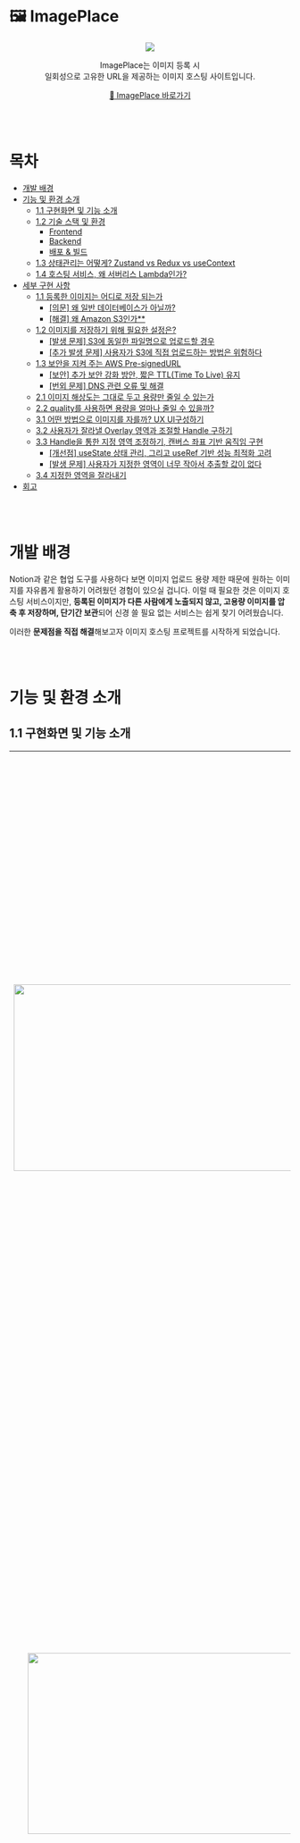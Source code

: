 # 🖼️ **ImagePlace**

<p align="center">
  <img src="https://github.com/user-attachments/assets/da757d51-cdc7-4c90-ab25-bd2a93a14f59">
</p>

<p align="center">
ImagePlace는 이미지 등록 시 <br/> 일회성으로 고유한 URL을 제공하는 이미지 호스팅 사이트입니다.
</p>

<p align="center">
  <a href="https://app.myimageplace.com" target="_blank">🔗 ImagePlace 바로가기 </a>
</p>

<br/><br/>

# 목차

- [개발 배경](#%EA%B0%9C%EB%B0%9C-%EB%B0%B0%EA%B2%BD)
- [기능 및 환경 소개](#%EA%B8%B0%EB%8A%A5-%EB%B0%8F-%ED%99%98%EA%B2%BD-%EC%86%8C%EA%B0%9C)
  - [1.1 구현화면 및 기능 소개](#11-%EA%B5%AC%ED%98%84%ED%99%94%EB%A9%B4-%EB%B0%8F-%EA%B8%B0%EB%8A%A5-%EC%86%8C%EA%B0%9C)
  - [1.2 기술 스택 및 환경](#12-%EA%B8%B0%EC%88%A0-%EC%8A%A4%ED%83%9D-%EB%B0%8F-%ED%99%98%EA%B2%BD)
    - [Frontend](#frontend)
    - [Backend](#backend)
    - [배포 & 빌드](#%EB%B0%B0%ED%8F%AC--%EB%B9%8C%EB%93%9C)
  - [1.3 상태관리는 어떻게? Zustand vs Redux vs useContext](#13-%EC%83%81%ED%83%9C%EA%B4%80%EB%A6%AC%EB%8A%94-%EC%96%B4%EB%96%BB%EA%B2%8C-zustand-vs-redux-vs-usecontext)
  - [1.4 호스팅 서비스, 왜 서버리스 Lambda인가?](#14-%ED%98%B8%EC%8A%A4%ED%8C%85-%EC%84%9C%EB%B9%84%EC%8A%A4-%EC%99%9C-%EC%84%9C%EB%B2%84%EB%A6%AC%EC%8A%A4-lambda%EC%9D%B8%EA%B0%80)
- [세부 구현 사항](#%EC%84%B8%EB%B6%80-%EA%B5%AC%ED%98%84-%EC%82%AC%ED%95%AD)
  - [1.1 등록한 이미지는 어디로 저장 되는가](#11-%EB%93%B1%EB%A1%9D%ED%95%9C-%EC%9D%B4%EB%AF%B8%EC%A7%80%EB%8A%94-%EC%96%B4%EB%94%94%EB%A1%9C-%EC%A0%80%EC%9E%A5-%EB%90%98%EB%8A%94%EA%B0%80)
    - [[의문] 왜 일반 데이터베이스가 아닐까?](#%EC%9D%98%EB%AC%B8-%EC%99%9C-%EC%9D%BC%EB%B0%98-%EB%8D%B0%EC%9D%B4%ED%84%B0%EB%B2%A0%EC%9D%B4%EC%8A%A4%EA%B0%80-%EC%95%84%EB%8B%90%EA%B9%8C)
    - [[해결] 왜 Amazon S3인가\*\*](#%ED%95%B4%EA%B2%B0-%EC%99%9C-amazon-s3%EC%9D%B8%EA%B0%80)
  - [1.2 이미지를 저장하기 위해 필요한 설정은?](#12-%EC%9D%B4%EB%AF%B8%EC%A7%80%EB%A5%BC-%EC%A0%80%EC%9E%A5%ED%95%98%EA%B8%B0-%EC%9C%84%ED%95%B4-%ED%95%84%EC%9A%94%ED%95%9C-%EC%84%A4%EC%A0%95%EC%9D%80)
    - [[발생 문제] S3에 동일한 파일명으로 업로드할 경우](#%EB%B0%9C%EC%83%9D-%EB%AC%B8%EC%A0%9C-s3%EC%97%90-%EB%8F%99%EC%9D%BC%ED%95%9C-%ED%8C%8C%EC%9D%BC%EB%AA%85%EC%9C%BC%EB%A1%9C-%EC%97%85%EB%A1%9C%EB%93%9C%ED%95%A0-%EA%B2%BD%EC%9A%B0)
    - [[추가 발생 문제] 사용자가 S3에 직접 업로드하는 방법은 위험하다](#%EC%B6%94%EA%B0%80-%EB%B0%9C%EC%83%9D-%EB%AC%B8%EC%A0%9C-%EC%82%AC%EC%9A%A9%EC%9E%90%EA%B0%80-s3%EC%97%90-%EC%A7%81%EC%A0%91-%EC%97%85%EB%A1%9C%EB%93%9C%ED%95%98%EB%8A%94-%EB%B0%A9%EB%B2%95%EC%9D%80-%EC%9C%84%ED%97%98%ED%95%98%EB%8B%A4)
  - [1.3 보안을 지켜 주는 AWS Pre-signedURL](#13-%EB%B3%B4%EC%95%88%EC%9D%84-%EC%A7%80%EC%BC%9C-%EC%A3%BC%EB%8A%94-aws-pre-signedurl)
    - [[보안] 추가 보안 강화 방안, 짧은 TTL(Time To Live) 유지](#%EB%B3%B4%EC%95%88-%EC%B6%94%EA%B0%80-%EB%B3%B4%EC%95%88-%EA%B0%95%ED%99%94-%EB%B0%A9%EC%95%88-%EC%A7%A7%EC%9D%80-ttltime-to-live-%EC%9C%A0%EC%A7%80)
    - [[번외 문제] DNS 관련 오류 및 해결](#%EB%B2%88%EC%99%B8-%EB%AC%B8%EC%A0%9C-dns-%EA%B4%80%EB%A0%A8-%EC%98%A4%EB%A5%98-%EB%B0%8F-%ED%95%B4%EA%B2%B0)
  - [2.1 이미지 해상도는 그대로 두고 용량만 줄일 수 있는가](#21-%EC%9D%B4%EB%AF%B8%EC%A7%80-%ED%95%B4%EC%83%81%EB%8F%84%EB%8A%94-%EA%B7%B8%EB%8C%80%EB%A1%9C-%EB%91%90%EA%B3%A0-%EC%9A%A9%EB%9F%89%EB%A7%8C-%EC%A4%84%EC%9D%BC-%EC%88%98-%EC%9E%88%EB%8A%94%EA%B0%80)
  - [2.2 quality를 사용하면 용량을 얼마나 줄일 수 있을까?](#22-quality%EB%A5%BC-%EC%82%AC%EC%9A%A9%ED%95%98%EB%A9%B4-%EC%9A%A9%EB%9F%89%EC%9D%84-%EC%96%BC%EB%A7%88%EB%82%98-%EC%A4%84%EC%9D%BC-%EC%88%98-%EC%9E%88%EC%9D%84%EA%B9%8C)
  - [3.1 어떤 방법으로 이미지를 자를까? UX UI구성하기](#31-%EC%96%B4%EB%96%A4-%EB%B0%A9%EB%B2%95%EC%9C%BC%EB%A1%9C-%EC%9D%B4%EB%AF%B8%EC%A7%80%EB%A5%BC-%EC%9E%90%EB%A5%BC%EA%B9%8C-ux-ui%EA%B5%AC%EC%84%B1%ED%95%98%EA%B8%B0)
  - [3.2 사용자가 잘라낼 Overlay 영역과 조절할 Handle 구하기](#32-%EC%82%AC%EC%9A%A9%EC%9E%90%EA%B0%80-%EC%9E%98%EB%9D%BC%EB%82%BC-overlay-%EC%98%81%EC%97%AD%EA%B3%BC-%EC%A1%B0%EC%A0%88%ED%95%A0-handle-%EA%B5%AC%ED%95%98%EA%B8%B0)
  - [3.3 Handle을 통한 지정 영역 조정하기, 캔버스 좌표 기반 움직임 구현](#33-handle%EC%9D%84-%ED%86%B5%ED%95%9C-%EC%A7%80%EC%A0%95-%EC%98%81%EC%97%AD-%EC%A1%B0%EC%A0%95%ED%95%98%EA%B8%B0-%EC%BA%94%EB%B2%84%EC%8A%A4-%EC%A2%8C%ED%91%9C-%EA%B8%B0%EB%B0%98-%EC%9B%80%EC%A7%81%EC%9E%84-%EA%B5%AC%ED%98%84)
    - [[개선점] useState 상태 관리, 그리고 useRef 기반 성능 최적화 고려](#%EA%B0%9C%EC%84%A0%EC%A0%90-usestate-%EC%83%81%ED%83%9C-%EA%B4%80%EB%A6%AC-%EA%B7%B8%EB%A6%AC%EA%B3%A0-useref-%EA%B8%B0%EB%B0%98-%EC%84%B1%EB%8A%A5-%EC%B5%9C%EC%A0%81%ED%99%94-%EA%B3%A0%EB%A0%A4)
    - [[발생 문제] 사용자가 지정한 영역이 너무 작아서 추출할 값이 없다](#%EB%B0%9C%EC%83%9D-%EB%AC%B8%EC%A0%9C-%EC%82%AC%EC%9A%A9%EC%9E%90%EA%B0%80-%EC%A7%80%EC%A0%95%ED%95%9C-%EC%98%81%EC%97%AD%EC%9D%B4-%EB%84%88%EB%AC%B4-%EC%9E%91%EC%95%84%EC%84%9C-%EC%B6%94%EC%B6%9C%ED%95%A0-%EA%B0%92%EC%9D%B4-%EC%97%86%EB%8B%A4)
  - [3.4 지정한 영역을 잘라내기](#34-%EC%A7%80%EC%A0%95%ED%95%9C-%EC%98%81%EC%97%AD%EC%9D%84-%EC%9E%98%EB%9D%BC%EB%82%B4%EA%B8%B0)
- [회고](#%ED%9A%8C%EA%B3%A0)

<br/><br/>

# 개발 배경

Notion과 같은 협업 도구를 사용하다 보면 이미지 업로드 용량 제한 때문에 원하는 이미지를 자유롭게 활용하기 어려웠던 경험이 있으실 겁니다. 이럴 때 필요한 것은 이미지 호스팅 서비스이지만, **등록된 이미지가 다른 사람에게 노출되지 않고, 고용량 이미지를 압축 후 저장하며, 단기간 보관**되어 신경 쓸 필요 없는 서비스는 쉽게 찾기 어려웠습니다.

이러한 **문제점을 직접 해결**해보고자 이미지 호스팅 프로젝트를 시작하게 되었습니다.

<br/><br/>

# 기능 및 환경 소개

## 1.1 구현화면 및 기능 소개

<table>
  <tr>
    <td width="60%" align="center">
      <img width="553" center height="334" style="display:inline-block;" src="https://github.com/user-attachments/assets/4dcf96fc-fc85-4991-97b3-e9c06847b10e" />
    </td>
    <td width="40%">
      * 메인 페이지<br /><br />
      좌측 박스는 드래그 드롭으로 등록이 가능하며 드래그 드롭 후 바로 이미지 호스팅이 실행됩니다. 우측 input 박스의 경우 클릭하여 이미지 등록이 가능합니다.
      고용량 이미지(2MB이상) 해상도를 유지한 채 압축을 제공합니다.
    </td>
  </tr>
  <tr>
    <td width="60%" align="center">
      <img width="503" center height="324" style="display:inline-block;" src="https://github.com/user-attachments/assets/4ccf1e92-6b3a-471c-a2dc-c3464fd506f8" />
    </td>
    <td width="40%">
      * 호스팅 페이지<br /><br />
      사용자가 등록한 이미지의 호스팅을 제공하는 페이지 입니다. 최상단은 호스팅 기간이 유효하는 동안 사용자가 접근할 수 있는 제공페이지의 URL입니다. 하단은 이미지의 호스팅 URL, 마크업 및 태그가 적용 된 URL입니다.
    </td>
  </tr> 
  <tr>
    <td width="60%" align="center">
      <img width="503" center height="324" style="display:inline-block;" src="https://github.com/user-attachments/assets/c2bf162d-703a-4bb4-a618-6f132d6642d9" />
    </td>
    <td width="40%">
      * 편집(자르기) 페이지<br /><br />
      사용자가 등록한 이미지의 호스팅을 제공하는 페이지 입니다. 최상단은 호스팅 기간이 유효하는 동안 사용자가 접근할 수 있는 제공페이지의 URL입니다. 하단은 이미지의 호스팅 URL, 마크업 및 태그가 적용 된 URL입니다.
    </td>
  </tr>  
</table>

<br/>

## 1.2 기술 스택 및 환경

### **Frontend**

| 사용 툴      | 역할           |
| ------------ | -------------- |
| React        | UI 개발        |
| Zustand      | 전역 상태 관리 |
| Tailwind CSS | 스타일링       |

### **Backend**

| 사용 툴              | 역할                                |
| -------------------- | ----------------------------------- |
| AWS Lambda           | 서버리스                            |
| API Gateway          | 라우팅                              |
| AWS S3               | 이미지 저장소 (Pre-signed URL 사용) |
| CloudFront + Route53 | CDN 및 도메인 관리                  |
| DynamoDB             | 데이터베이스                        |

### **배포 & 빌드**

| 사용 툴 | 역할        |
| ------- | ----------- |
| Netlify | 정적 호스팅 |
| Vite    | 빌드 도구   |

<br/>

## 1.3 상태관리는 어떻게? Zustand vs Redux vs useContext

Zustand를 사용하여, 프로젝트 핵심 상태인 **사용자가 등록한 이미지 파일의 정보**를 관리하고 있습니다.<br/>
| | ✅ Zustand | ❌ Redux | ❌ useContext |
| --------- | ---------------- | ------------- | ------------ |
| 장점 | 1. 가벼운 보일러플레이트로 전역 상태 관리를 빠르게 적용 가능. <br/>2. 상태 변경 시 필요한 컴포넌트만 리렌더링되도록 최적화. | 1. 대규모 애플리케이션에 적합하며, 커뮤니티가 활성화 되어있음. | 1. 별도의 라이브러리 설치가 필요없는 React 내장 기능으로, 작은 규모의 애플리케이션에 적합.<br/> 2. 러닝커브가 낮음. |
| 단점 | 비교적 새로운 라이브러리이므로, 사용 사례에 대한 자료가 적음. | 초기 설정과 코드 구조가 복잡하여 보일러플레이트가 무겁고 러닝커브가 높음. | useContext를 가지고 있지 않는 곳이라면 컴포넌트의 재활용이 어려움. |

프로젝트 구조 상 각 컴포넌트들이 형제컴포넌트로 존재하기 때문에 공유해야 할 상태(사용자가 등록한 파일의 정보, 로딩상태)를 prop으로 내려주기 어려워 전역으로 관리하게 되었고 상대적으로 러닝커브가 낮고 적은 리랜더를 발생시키는 **Zustand**를 택하게 되었습니다.<br/><br/><br/>

## 1.4 호스팅 서비스, 왜 서버리스 Lambda인가?

ImagePlace는 **AWS에서 제공하는 Lambda를 사용하여 구축**하였습니다. <br/>

**서버**는 “클라이언트(브라우저) → 이미지 업로드 **요청(request)** → 처리 결과(URL) **응답(response)** 반환” 흐름에서
**요청**을 받아 → **응답**을 반환하는 역할을 합니다. 이미지 호스팅 서비스라면 **이미지 업로드 → URL 발급** 같은 요청-응답을 처리해야 하므로 프로젝트에서 **서버의 구현은 필수적** 이었습니다.

그럼 어떻게 서버를 만들면 좋을까요? 초기에는 자체 서버 개발만이 유일한 선택지라고 생각으나 개발 환경에 대한 조사를 진행하면서 **서버리스(Serverless)** 라는 개념을 접하게 되었습니다.<br/>

**서버리스(Serverless)** 는 “개발자가 서버 컴퓨터를 직접 설치·운영하거나, 업데이트·모니터링하지 않아도, 클라우드 서비스가 대신 요청을 받아 처리해 주는 방식”을 말합니다. 서버리스를 제공하는 AWS의 경우 내부적으로 AWS Lambda, S3, API Gateway 같은 서비스가 동작하며, 사용자는 별도 서버 관리 없이 기능만 손쉽게 이용할 수 있습니다.

결정하기 앞서, 자체 서버 개발 환경의 **node.js+express** 와 **AWS Lambda** 를 비교해 보았었습니다.

|      | ✅ **AWS Lambda**                                                                                                                                                                                                                       | ❌ **node.js + express**                                                                                                                        |
| ---- | --------------------------------------------------------------------------------------------------------------------------------------------------------------------------------------------------------------------------------------- | ----------------------------------------------------------------------------------------------------------------------------------------------- |
| 장점 | 1. 서버, OS 등 기본 인프라 관리를 담당해주어, 보안 업데이트 및 운영 부담을 줄일 수 있음.                                                                                                                                                | 1. 모든 시스템 구성 요소를(운영체제, 런타임) 직접 관리할 수 있어 보안 정책과 방어 전략을 세밀하게 적용 가능.                                    |
| 단점 | 1. 여러 함수 및 AWS의 다른 서비스(API Gateway, S3 등)와 연계하여 사용하는 경우, 각각의 설정 오류나 권한 과잉 문제를 겪을 수 있음.<br/>2. AWS가 인프라의 대부분을 관리하기 때문에, 사용자가 서버 설정을 직접 수정하거나 제어하기 어려움. | 1. 잘못된 서버 설정, 부적절한 CORS 정책을 설정 할 우려. <br/> 2. 서버 OS 및 네트워크 장비 등 직접 관리하는 경우, 미흡한 보안이 발생 할 수 있음. |

Node.js 기반으로 개발하는 것도 좋은 경험이 될 것이라 생각했지만, 보안 정책을 세밀하게 제어해야 하는 부담과 러닝 커브로 인해 프로젝트 기간 내 구현에 대한 우려가 있었습니다. <br/>

반면, AWS Lambda를 사용하면 보안을 포함한 운영 부담을 줄일 수 있고, 서버에서 처리할 함수의 수가 많지 않기 때문에 설정 오류에 대한 걱정도 덜 수 있어 **최종적으로 AWS Lambda 서비스를 사용하기로 결정**했습니다.

<br/><br/>

# 세부 구현 사항

## 1.1 등록한 이미지는 어디로 저장 되는가

사용자가 이미지를 업로드하면, 그 파일은 **Amazon S3(Simple Storage Service)** 라는 클라우드 저장소에 보관됩니다.<br/>

### **[의문] 왜 일반 데이터베이스가 아닐까?**

이미지 파일은 수십 MB가 넘는 **이진 데이터(binary)** 를 담고 있습니다.  
이런 큰 파일을 MySQL, MongoDB 같은 데이터베이스에 넣으면 데이터베이스 용량이 커져서 읽기·쓰기 속도가 느려지고 관리 비용이 올라갑니다.

### **[해결] 왜 Amazon S3인가**

**Amazon S3**는 “대용량 파일 전송·저장”에 최적화된 서비스입니다.  
여러 서비스 중에서, **Amazon S3**를 택한 이유는 다른 AWS 서비스와 손쉬운 연동(Lambda, CloudFront 등) 할 수 있는 점을 확인했습니다.
때문에 최종적으로 Amazon S3를 채택하여 이미지 저장소를 생성하게 되었습니다.

<p align="center">
  <img width="650" alt="aws구성" src="https://github.com/user-attachments/assets/abd030cb-4efd-40b4-ba6b-c71385a937f7" />
</p>
<p align="center">
  <img src="https://github.com/user-attachments/assets/ea44ba02-2f85-4543-ba77-222fb27fb6de">
</p>

이처럼, **빈번히 변경되고 크기가 큰 이미지**는 데이터베이스 대신 **S3**에 저장함으로써 서비스 안정성과 성능을 동시에 확보할 수 있었습니다.

<br/>

## 1.2 이미지를 저장하기 위해 필요한 설정은?

Amazon S3에서 이미지를 S3에 저장하려면, 즉 클라이언트가 S3 버킷에 접근하려면
“누가(인증) → 어떤 파일(권한) → 어디서(출처)” 업로드할지 **3가지 설정**이 필요합니다.<br/>

<p align="center">
  <img width="503" alt="버킷설정" src="https://github.com/user-attachments/assets/b3954deb-83f3-41f1-bfd8-585600587f6b" />
</p>

1. **IAM 권한 설정**

   - `s3:PutObject`, `s3:GetObject` 권한을 가진 역할(Role) 또는 사용자(User)를 만들어야 합니다.

2. **버킷 정책(Bucket Policy)**

   - 해당 역할/사용자만 특정 버킷에 파일을 올리도록 허용하는 규칙을 추가합니다.

3. **CORS 설정(Cross-Origin Resource Sharing)**
   - 브라우저가 다른 도메인(내 사이트 → S3)으로 파일을 올릴 때 보안 오류가 나지 않도록 허용 도메인(origin)을 등록합니다.

상단에 언급한 설정들을 통해 S3 저장소에 정상적으로 업로드가 되는 것을 확인했으나, **예상치 못 한 문제가 발생**하였습니다.

<br/>

### **[발생 문제] S3에 동일한 파일명으로 업로드할 경우**

이미지 업로드 시 **UUID + 확장자** 형태의 고유 파일명을 사용하였습니다.

![URL중복이름문제.png](https://github.com/user-attachments/assets/c09bcb31-7a0b-4382-b017-827d4fa726c1)

1. **한글 파일 명으로 업로드 시, 인코딩 문제로 인해 등록한 URL의 파일명이 깨지는 문제.**
2. **동일한 파일 명으로 중복 업로드할 경우, 기존 이미지가 덮어씌워지는 현상이 발생.**

이미지를 S3에 보내기 전, 중복을 피할 수 있는 고유한 파일 명으로 변경 후 해당 URL을 받는 방식으로 진행하면, 1번과 2번 문제를 동시에 해결할 수 있다고 판단하였습니다.
<br/>

<br/>

> **중복은 그만, 고유성을 보장하는 UUID** <br/>
> UUID(Universally Unique Identifier)는 **128비트의 고유 식별자**로,
> 네트워크 상에서 고유한 id, 또는 값을 만들기 위해 국제 표준 규약으로 정의한 값 입니다.

<br/>

`UUID`는 일반적으로 랜덤 값, 시간 정보 등 여러 요소를 조합하여 생성되므로 동일한 값이 다시 생성될 가능성은 극히 낮아, 사실상 고유하다고 볼 수 있습니다. 다만, 확률적으로 중복 가능성을 완전히 배제하기 어려워, UUID가 이미 사용 중인지 DB에 저장된 값과 비교하여 확인하는 추가 검증 Logic 도입을 고려할 필요가 있다고 판단되었습니다. <br/>

그러나 프로젝트 규모가 작아 생성될 데이터양이 적을 것으로 추정하여 추후 리팩토링 단계에서 구현하기로 의사결정을 내리게 되었습니다.

이어서 `UUID` 제공하는 고유 값 그대로 파일명을 교체하는 방안으로 검토하던 중, 등록 시 전달되는 file 객체에 name 키가 포함되어 있음을 인지했습니다. 이에 해당 키에 직접 `UUID`를 할당하고자 `file.name = UUID4()`로 값을 변경했으나, Uncaught TypeError가 발생했습니다.

```jsx
Uncaught TypeError: Cannot assign to read only property "name" of object "[object File]"
```

에러코드를 확인 후후 `file.name`에 대한 접근이 잘 못 되었을까? 라는 의문이 들게 되었고 공식 문서를 확인한 결과 **`file.name`은 읽기 전용 속성**으로 **직접 수정할 수 없는 것을 발견하였습니다.** [[file api 공식문서]](https://developer.mozilla.org/en-US/docs/Web/API/File)

![fileName자료.png](https://github.com/user-attachments/assets/02476415-433e-46bd-a066-e0f2224dca28)

보안 정책 이슈로 인해 `file.name`을 직접 수정할 수 없었지만 대안으로 새로운 파일 객체를 생성하여 이름을 새로 부여하는 방법이 존재 했습니다. 아래는 새로운 파일 객체를 적용한 Logic입니다.

<table>
  <tr>
    <td>❌ <strong>새로운 객체를 생성하여 파일명을 수정한 로직</strong></td>
  </tr>
  <tr>
    <td width="100%" align="center">
      <img src="https://github.com/user-attachments/assets/589da9e9-ca49-4c63-99e9-a79de838bbfc" />
    </td>
  </tr>
</table>

위의 코드를 재 테스트한 결과 정상적으로 열람되는 것을 확인했습니다. 다만, 본래의 목적이 사용자가 등록한 이미지의 파일명 변경에 집중한 것이므로 **굳이 새로운 파일 객체를 생성할 필요가 없음**을 깨달았습니다. <br/> <br/>
이에 따라 원본 이미지 파일에서 확장자를 추출할 때, **`pop()` 매서드를 사용하여 확장자를 분리하고, 고유 식별자와 결합하여 새 파일명(newFileName)을 생성하는 Logic으로 재작성**하였습니다.<br/>

<table>
  <tr>
    <td>✅ <strong>파일명으로만 수정한 로직</strong></td>
  </tr>
  <tr>
    <td width="100%" align="center">
      <img src="https://github.com/user-attachments/assets/4adacd14-6482-4c86-a72e-8b7259658fc8" />
    </td>
  </tr>
</table>

이로써 사용자가 이미지를 등록하여 S3 저장소에 저장하는 초기 플로우 작업을 완료했지만, 추가 새로운 **문제**를 마주하게 되었습니다.

<br/>

### **[추가 발생 문제] 사용자가 S3에 직접 업로드하는 방법은 위험하다**

> 1. **클라이언트에서 직접 이미지를 등록하는 방식은 보안 상 권장되지 않았습니다.** <br/>
>    클라이언트 코드에 API 키나 자격 증명이 포함될 경우, 이를 탈취 당해 악용할 수 있습니다.

이 문제를 해결할 수 있는 방법으로 **AWS Pre-signed URL**이 적절한 답임을 알게 되었습니다.

<br/>

## 1.3 보안을 지켜 주는 AWS Pre-signedURL

서버를 통해 미리 서명된 URL(pre-signed URL)을 제공하면 일정 시간 동안 유효한 URL을 발급과 동시에 자격 증명 이루어져 클라이언트에 노출되지 않아 보안 정책을 유지할 수 있습니다.

그렇다면 어떤 흐름으로 pre-signed URL을 사용해야 할까요?

**[ ✅ pre-signed URL 적용 후, Flow ]**

<img width="850" alt="preSignedURL적용후" src="https://github.com/user-attachments/assets/8abf703c-0149-4baa-bccf-46c7c17ad2aa" />

1. 클라이언트가 이미지를 등록하여 서버리스 서비스인 Lambda에게 pre-signed URL을 요청(POST)합니다.
2. Lambda는 클라이언트가 전달 준 이미지를 기반으로 pre-signed URL를 생성하여 클라이언트에게 응답합니다.
3. Lambda는 클라이언트에게 pre-signed URL 정보를 응답함과 동시에 DB에도 해당 정보를 저장해 둡니다.
4. 클라이언트는 응답 받은 pre-signed URL을 S3에게 다시 전달(PUT)합니다.
5. S3안의 버킷에 보안 서명이 된 이미지가 저장이 됩니다.

즉, 사용자가 전달 받는 URL은 S3에 실제 파일이 업로드 되기 전에 미리 구성된 것으로 서버에게 응답 받은 pre-signed URL로 S3에 파일을 PUT 요청하여 업로드한 후, 해당 URL로 접근하게 되는 것입니다.
아래는 pre-signed URL을 적용한 Lambda에서의 Logic입니다.

<br/>

![pre-signed적용한Logic.jpg](https://github.com/user-attachments/assets/afa9b595-c4fa-4049-bfab-b54fe29d5e9f)

이것으로 **사용자는** ImagePlace가 제공하는 **S3에 대해 이미지를 등록할 수 있도록 300초(5분)간 허용** 받게 되는 것 입니다!

<br/>

### **[보안] 추가 보안 강화 방안, 짧은 TTL(Time To Live) 유지**

사전 서명된 URL의 보안성을 한층 강화하기 위해, URL 유효 시간을 300초(5분)로 설정하고 CloudFront 캐시의 최소·기본·최대 TTL 역시 모두 300초로 통일했습니다.

사전 서명된 URL의 유효 기간을 **24시간 → 5분으로 약 288배 단축(86,400초 → 300초)**하여, URL 탈취 시 공격 가능성을 대폭 줄였습니다. AWS 공식 문서에 따르면 기본 캐시 정책의 기본 TTL은 86,400초(24시간), 최소 TTL은 1초, 최대 TTL은 31,536,000초(365일)로 설정되어 있어 발급된 사전 서명 URL이 최대 하루 동안 재사용될 수 있습니다. 이처럼 긴 TTL은 URL이 탈취되었을 때 공격자가 오랜 시간 공격을 시도할 수 있는 여지를 제공하기 때문에, 모든 TTL을 300초로 단축하여 불필요하게 넓은 공격 표면을 최소화했습니다.

이 설정을 통해 캐시 만료 시점을 예측 가능하게 만들고 변경된 리소스가 5분 이내에 반영되도록 보장함으로써, 사용자에게는 언제나 최신 이미지를 안전하게 제공하면서도 URL 유효 기간을 짧게 유지해 보안 위협을 크게 줄일 수 있었습니다.

<br/>

### **[번외 문제] DNS 관련 오류 및 해결**

> 1. **Lambda를 통해 S3 업로드가 에러 코드 없이 등록이 잘 되지만 발급 받은 URL링크를 연결할 수 없다는 현상을 발견했습니다.** <br/> **[오류 코드 내용]** "dns_probe_finished_nxdomain" → DNS에서 해당 도메인을 찾지 못한다는 의미

</aside>

<p align="center">
  <img width="850" alt="버킷에_연결한_DNS" src="https://github.com/user-attachments/assets/83735286-9dbc-4f7b-9ba2-77ca8bfe704d" />
</p>

CloudFront는 CDN(콘텐츠 전송 네트워크)로 Lambda 함수는 파일이 업로드 될 S3 버킷 안에 있는 이미지의 위치를 기반으로 미리 최종 접근 URL을 생성할 때 CloudFront 도메인을 사용합니다.

여기서 도메인이 뜨지 않는다는 건 **CloundFront 연결에 문제**가 있다는 것이므로 Cloudfront의 설정을 다시 검토 할 필요가 있었습니다.

**[💻 문제원인 후보 리스트 ]**

- [ ✅ : 정상 ] CloudFront에 S3 버킷이 잘 연결 되어있는지 확인.
- [ ✅ : 정상 ] CloudFront 배포의 Origin Path(경로) 확인.
  - Origin Path를 빈 값 설정 후 S3 버킷에 위치한 폴더(`upload/`)를 읽을 수 있도록 세팅했는지.
- [ ✅ : 정상 ] 캐시 무효화(invalidation) 작업 시도
  - 작업을 시도 → 버킷의 객체 경로 지정해서 추가 시도 → 변화 없음. <br/>
    ![image.png](https://github.com/user-attachments/assets/17b54012-63a9-480b-a281-a07a1708364a)
- [ ✅ : 정상 ] Cloudfront 에 ACM 인증서가 연결되어있는지?
  - Cloudfront 배포를 하기 위해선 미국 버지니아 동부 지역의 SSL 인증서가 필수 입니다!
  - 해당 SSL인증서에 \*.myimagePlace.com (와일드 카드 사용한 도메인으로 인증 함)
- [ ✅ : 정상 ] Alternate Domain Names (CNAMEs) 확인
  - 대체 도메인에 `img.myimageplace.com`과 `*.myimageplace.com`이 등록되어 있는지?
- [ ❌ : 문제 ] CloudFront와 Route53 네임서버(NS) 주소가 일치하는지 확인.

<br/>

**[💻 CloudFront와 Route53 네임서버(NS) 불일치 자료 사진]**

<p align="center">
  <img src="https://github.com/user-attachments/assets/7b4da2f9-49b2-4eaf-aad8-943730765d41">
</p>
CloudFront 도메인과 Route53의 네임서버(NS) 불일치로 인해 DNS 오류(dns_probe_finished_nxdomain)가 발생하였던 문제였습니다.
단순히 CloudFront에 Route53에서 발급한 도메인을 적용시켜 주는 것 뿐만이 아니라
CloudFront 배포 설정에서 Route53의 레코드 값을 재검토해 일치시켜주어야 했고 정상적으로 연결되게 처리하였습니다.

<br/><br/>

## 2.1 이미지 해상도는 그대로 두고 용량만 줄일 수 있는가

`.toBlob()` 매서드의 quality 파라미터를 사용하여 용량을 줄일 수 있었습니다.

먼저, 유사 서비스들이 어떻게 용량 문제를 해결하고 있는지 조사를 진행했습니다.

1MB에서 8.5MB 사이의 고해상도 이미지를 준비해 테스트한 결과, A 사이트에서는 4.5MB 이상의 이미지 등록 시 자동으로 압축을 수행하는 반면, B와 C 사이트에서는 별도의 이미지 용량 압축 기능은 제공하지 않았으며, 5MB 이상의 이미지를 등록할 경우 10초 이상 Lazy Loding 현상이 발생하는 점을 발견했습니다.

이러한 결과를 토대로, **고용량 등록에 대응해 이미지 용량 압축을 구현하는 것이 사용자 경험 측면에서 유리하다고 판단**하여 기능 개발을 시작하게 되었습니다.

**[ 💁사이트 별 용량 변화 테스트 ]**

|                | A. Imgur         | B. PostImage | C. imaebb |
| -------------- | ---------------- | ------------ | --------- |
| 용량 압축 여부 | ✅ 8.5MB → 4.7MB | ❌           | ❌        |
| 지연 시간      | 6초              | 12초         | 10초      |

본격적으로 용량 압축하는 방안을 검토하던 중, browser-image-compression과 Compressor.js라는 라이브러리를 발견했고 두 라이브러리 모두 공식 문서와 소스 코드를 통해 `canvas`태그를 활용하여 용량 압축을 지원한다는 점을 확인할 수 있었습니다. (참고로, browser-image-compression은 2021년에 `canvas` 기반 방식에서 UZIP 방식으로 변경되었다고 명시되어 있습니다.)

핵심은 **Canvas 태그를 활용하여 해상도는 유지한 채 이미지의 용량만 줄일 수 있다는 것**입니다. 이를 위해 `.toDataURL()`과 `.toBlob()` 두 가지 방식이 있으며, 이 두 매서드의 파라미터 중 **이미지 압축 품질(quality)을 조절**하는 것이 용량을 줄이는 중요한 요소입니다.

> **quality가 다루는 손실 압축 방식 이란?** <br/>
> 픽셀 수를 줄이는 것이 아니라, 각 픽셀에 저장된 정보의 일부를 의도적으로 버려 파일 크기를 줄이는 방식입니다.

**[ 💁매서드 비교 ]**

|           | ✅.toBlob()                                                                                      | ❌.toDataURL()                                                                                             |
| --------- | ------------------------------------------------------------------------------------------------ | ---------------------------------------------------------------------------------------------------------- |
| 반 환 값  | 캔버스의 내용을 **Blob** 객체로 반환(blob는 이진 데이터 덩어리)                                  | 캔버스의 내용을 Base64 인코딩된 데이터 URL로 반환(이미지 데이터를 포함하는 문자열)                         |
| 작동 방식 | 비동기식 처리                                                                                    | 동기식 처리                                                                                                |
| 특징      | 네트워크 전송이나 파일 저장에 유리한 Blob 데이터로 더 **큰 이미지 파일을 처리하는데 효율 적**임. | Base64로 인코딩된 데이터는 이미지 크기가 커지나, 텍스트 형식으로 다룰 수 있어 **처리 속도 면에서는 빠름**. |

공식 문서에서도 큰 이미지의 경우 성능 문제를 고려해 `canvas.toBlob()` 사용을 권장하고 있거니와 사용자가 고해상도 이미지를 등록할 가능성을 감안하여, 본 프로젝트에서는 **canvas.toBlob() 방식을 채택**하기로 결정하였습니다.

<br/>
<br/>

## 2.2 quality를 사용하면 용량을 얼마나 줄일 수 있을까?

사용자가 업로드 한 이미지가 `canvas` 태그에 랜더링 되었을 때 `.toBlob()` 함수의 quality 파라미터값을 제어하게 되면 용량을 줄일 수 있습니다! 아래는 코드는 toBlob()매서드의 구조입니다.

```js
// Syntax => toBlob(callback, type, quality)
canvas.toBlob(
  (blob) => {
    console.log(blob);
  },
  "image/jpeg",
  0.5
);
```

옵셔널 값인 quality는 0 ~ 1사이의 값을 가지며 값이 1에 가까울 수록 높은 품질을 제공합니다. 해당 수치를 고려하여 품질을 손실을 덜 해치는 수치인 **0.8** 과 **0.7** 값을 설정 후 평균 압축률을 구해보았습니다.

|             | ✅quality 0.7 | ❌quality 0.8  |
| ----------- | ------------- | -------------- |
| 평균 압축률 | 약 48% 감소   | 약 12~13% 감소 |

<br/>

압축 테스트의 상세한 결과는 아래와 같습니다.

<br/>

**[ 0.8 - 1차 압축 파일 용량 변화 ]**

- 1.41MB → 1.17MB
- 1.98MB → 1.76MB
- 4.78MB → 4.20MB
- 1.93KB → 5.09KB
- 4.18KB → 2.08KB

앞서 기술하였듯이 `quality` 인자는 0에서 1 사이의 값을 가집니다. 따라서 `quality`를 0.8로 설정할 경우, 극적인 용량 감소가 발생하지 않을 수 있다는 점은 이해가 되었으나 KB를 압축하는 테스트에서는 오히려 파일 크기가 증가하는 현상이 나타났습니다.

이러한 현상이 `quality`인자의 수치를 조정해도 동일하게 발생하는지 확인하기 위해 `quality`값을 0.7로 재 조정했습니다.

**[0.7 - 2차 압축 파일 용량 변화]**

- 1.41MB → 756KB
- 1.98MB → 1.10MB
- 4.78MB → 2.41MB
- 1.93KB → 5.09KB
- 4.18KB → 2.08KB

![용량변화비교.png](https://github.com/user-attachments/assets/7e81c32e-0cdc-447b-a73d-9fac3bc60bd2)

1.9MB 이상의 고용량 이미지의 경우 긍정적인 압축률을 얻을 수 있으나, 저용량 이미지에서는 오히려 용량이 커지는 현상이 확인 되었고 관련 이슈를 조사한 결과, 재인코딩 과정에서 원본 이미지가 이미 최적화된 경우에는 압축 후 파일 크기가 증가할 수 있다는 정보를 확인했습니다.

때문에 벤치 마킹을 진행했던 A. imagur 에서도 4.5MB 이상의 고용량 이미지에 한해 압축 서비스를 제공하는 것으로 보아, 이 같은 이유가 작용했을 것으로 생각하게 되었습니다.

그렇다면 저용량 이미지의 경우 되려 파일 크기가 증가하는 경우의 **대안**으로, `quality`인자는 0.7 고정하여 **2MB 이상의 이미지부터 압축을 적용**하도록 조건문을 설정하여 이미지 압축을 진행하는 쪽으로 결정 및 구현하였습니다.

```jsx
const IMAGE_DECREASE_CONDITION_SIZE = 2 * 1024 * 1024;
// 적용한 조건문
const compressedReduceImage =
  fileToUpload.size > IMAGE_DECREASE_CONDITION_SIZE
    ? await reduceImageVolume(fileToUpload, 0.7)
    : fileToUpload;
```

<br/>

## 3.1 어떤 방법으로 이미지를 자를까? UX UI구성하기

호스팅 flow를 작업하면서 이미지와 연관 된 편집 기능이 있으면 좋을 것 같다고 떠올렸고, **사용자가 기본 제공 영역을 직접 조절해 원하는 부분만 추출**하는 자르기 기능을 제공할 수 있도록 설계하는 것을 목표로 했습니다.

이 과정에서 카카오톡의 자르기 기능처럼 직관적이고 쉬운 UX UI 구성을 구현해보기로 결정했습니다. <br/>
아래의 사진 처럼 사용자가 등록한 이미지를 보여주는 `canvas` (아래), 사용자가 이미지를 잘라낼 영역을 정할 수 있는 `canvas`(위) 두가지 `canvas`를 겹쳐 자르기 기능을 구현하는 방향으로 접근하게 되었습니다.

![image.png](https://github.com/user-attachments/assets/46fa960f-642a-42c6-a06e-1cb422190cb9)

<br/><br/>

## 3.2 사용자가 잘라낼 Overlay 영역과 조절할 Handle 구하기

사용자가 **자유롭게 이미지를 자를 수 있도록**, 화면 위에 사각형 자르기 영역(Overlay)을 생성하고, 그 네 모서리에 "핸들(Handle)"을 배치해 영역을 직접 조절할 수 있도록 설계했습니다.

이를 위해 가장 먼저, 사용자가 자를 수 있는 영역을 시각적으로 표현할 정적인 배경이 필요했습니다.

<p align="center">
<img width="511" alt="canvas_설명" src="https://github.com/user-attachments/assets/67ab5858-a668-43f9-bac8-2dda0780bb89" />
</p>
이런 배경은 `Canvas`에서 사각형을 그리는 방식으로 구현하며, 하나의 사각형을 정의하려면 `x`, `y` 좌표와 `width`, `height` — 총 4개의 인자가 필요합니다.
위의 canvas 해당 구조를 활용해 Overlay를 만들기 위해서 두 개의 사각형을 조합해 사용합니다.

<br/>

<p align="center">
  <img width="805" alt="canvas_설명02" src="https://github.com/user-attachments/assets/bade9c09-f559-43ec-9694-3df4fb62df5b" />
</p>

1. 첫 번째 사각형에서는 `fillRect()`를 사용해 `canvas` 전체를 채워 "자르기 상태"를 표현합니다.
2. 그 위에 `clearRect()`를 적용해 사용자가 실제로 선택할 수 있는 투명한 영역을 만들어 Overlay를 구성합니다.

<br/>
<p align="center">
  <img alt="canvas_설명02" src="https://github.com/user-attachments/assets/8769b46c-71f2-4532-9559-98cf7473e481" />

</p>

이렇게 만들어진 Overlay 사각형 중 투명한 영역의 네 모서리에 작은 사각형 "핸들(Handle)"을 배치해 사용자가 영역 크기를 직관적으로 조절할 수 있도록 합니다.
아래는 좌측 상단과 우측 상단에 핸들을 배치할 때의 좌표 계산 방식입니다.

```js
// B의 [A]핸들(좌측 상단 모서리) 구하는 공식
"핸들"을 그리는 데 필요한 값은?
-> 지울 영역의 좌측 상단 모서리 x 값
"핸들"을 좌측 상단 모서리 x 값의 가운데 놓으려면?
-> 좌측 상단 모서리 x 값 - "핸들"의 너비 / 2
-> 좌측 상단 모서리 y 값 - "핸들"의 높이 /2
```

```js
// B의 [B]핸들(우측 상단 모서리) 구하는 공식
"핸들"을 그리는 데 필요한 값은?
-> 지울 영역의 우측 상단 모서리 x 값 + width 값
"핸들"을 우측 상단 모서리 x 값 + width 값의 가운데 놓으려면?
-> 우측 상단 모서리 x 값 + width 값 - "핸들"의 너비 / 2
-> 좌측 상단 모서리 y 값 + width 값 - "핸들"의 너비 / 2
```

이와 같이 Overlay 영역과 핸들의 위치를 계산하면, 사용자가 직관적으로 이미지를 자를 영역을 조절할 수 있습니다.

<br/>
<br/>

## 3.3 Handle을 통한 지정 영역 조정하기, 캔버스 좌표 기반 움직임 구현

사용자가 사각형(자르기) 영역을 자유롭게 조절할 수 있도록, 각 ‘핸들’에 `mousedown` 이벤트를 걸어 마우스 움직임을 감지하도록 설계했습니다.  
핵심은 마우스가 움직인 거리만큼 사각형(자르기)영역의 위치와 크기를 실시간으로 업데이트하는 것입니다.

예를 들어 사용자가 핸들을 누르면 `event.clientX`는 화면(뷰포트) 기준 좌표를 반환하지만, 우리가 원하는 건 `canvas` 기준 좌표입니다.

때문에 뷰포트 내 `canvas`요소의 위치를 파악 할 수 있는 매서드 `getBoundingClientRect()`를 사용하여 `canvas` 요소의 위치와 크기를 파악합니다.

예를 들어, `getBoundingClientRect()`함수를 사용해 파악 된 요소의 위치 값 event.clientX가 80px이고, `canvas` 의 왼쪽 경계(rect.left)가 30px이면, `canvas` 내부에서의 마우스 X 좌표는 80px - 30px = 50px이 됩니다.

```js
// 브라우저 기준 좌표 - 요소의 왼쪽 위치 = 요소 내부의 상대 좌표
mouseX = event.clientX - rect.left;
```

<p align="center">
  <img width="559" alt="뷰포트영역외요소내마우스위치구하기" src="https://github.com/user-attachments/assets/78bd3f9a-2ff1-4b1c-8fa1-5f7910685d7d" />
</p>

```jsx
const rect = overlayCanvasRef.current.getBoundingClientRect();
const mouseX = event.clientX - rect.left;
const mouseY = event.clientY - rect.top;
```

이렇게 계산된 상대 좌표를 바탕으로, 클릭한 handle과 현재 지정 영역의 상태, 그리고 마우스 위치를 저장합니다.

이제 동작을 위한 모든 재료는 준비되어있습니다. 사용자가 `canvas`요소 안에서 마우스를 움직이면 발생하는 `mousemove` 이벤트로 초기 마우스 위치와 현재 위치 사이의 delta(변위, deltaX와 deltaY)를 계산합니다.

이 변위를 기반으로, activeHandle(현재 조절 중인 handle)에 따라 지정 영역의 좌표와 크기를 업데이트합니다.예를 들어, 좌측 상단의 빨간 핸들(handle)을 드래그 하면, 지정 영역의 `x`, `y` 값이 증가하면서 `width`와 `height`는 감소하게 됩니다.

### **[개선점] useState 상태 관리, 그리고 useRef 기반 성능 최적화 고려**

현재 캔버스 좌표기반 움직임을 관리하는 상태는 `useState`로 관리하고 있으며 움직임에 따른 리랜더를 줄일 수 있는 방향으로 `useRef`를 사용을 고려하게 되었습니다.

사용자가 핸들(handle) 조작하게 되면 `useState`를 통하여 `mousemove` 이벤트 상태가 계속 업데이트됩니다.
이 경우 React 컴포넌트는 매번 리렌더링되기 때문에, 사용자가 빠르게 마우스를 움직이거나 이미지 크기가 클 경우 성능 이슈로 이어질 수 있습니다.

비록 `canvas` 내부는 React의 가상 DOM 대상이 아니므로 직접적인 DOM 조작 비용은 없지만,
상태 변경 자체는 리렌더를 유발하므로 비용이 누적될 수 있는 부분을 간과할 수 가 없었습니다.
때문에 컴포넌트의 시각적 출력에 영향을 미치지 않는 정보를 저장하는 데 적합한 `useRef` 를 대안으로 선정하게 되었습니다.

| 비교 항목                   | useState            | useRef                            |
| --------------------------- | ------------------- | --------------------------------- |
| 값 변경 시 리렌더 발생 여부 | ✅ 발생함           | ❌ 발생하지 않음                  |
| UI에 바로 반영되는가?       | ✅ 예               | ❌ 아니오                         |
| 마우스 좌표, 이전 상태 추적 | ❌ 렌더링 비용 발생 | ✅ 참조값만 갱신 → 성능 부담 적음 |

이에 따라 다음 리팩토링 단계에서는 useRef를 도입하여 다음과 같은 개선을 고려하게 되었습니다.

> **개선 목표:**  
> 마우스 좌표, 드래그 상태 등 UI에 직접 노출되지 않는 값은 useRef로 관리하여, <br/> **불필요한 리렌더를 줄이고 보다 부드러운 사용자 경험**을 제공할 예정입니다.

<br/>

### **[발생 문제] 사용자가 지정한 영역이 너무 작아서 추출할 값이 없다**

<p align="center">
  <img src="https://github.com/user-attachments/assets/aa76b444-b7b6-4a3e-9c49-b4d77463120c"> 
</p>

1. **사용자가 선택한 지정 영역의 width 와 height가 0 이 되어 추출되는 이미지 영역이 유효하지 않는 현상이 발생하였습니다.**

더불어 핸들 크기에 가려져 사용자가 지정 영역을 자세하기 확인하기 어려운 단점 또한 발견 했습니다. 그렇다면 사용자가 지정 영역을 줄이다가 **최소 크기에 도달하면 지정 영역이 줄어들지 않게** 만들어야 합니다.

먼저 newRect.x 값과 newRect.y 를 만나게 하지 않도록 둘의 값이 일치하다면 이라는 조건을 세웠습니다. 그러나 문제의 조건을 도식화하여 확인 했을 때 X축과 Y축은 값이 같아도 이어지는 꼭짓점으로만 만나며 정작 넓이 값을 가지지 못하였습니다. <br/><br/>
그렇다면 여기서 핵심은 넓이값 인 것을 인지하게 되었고 **최소 제한 크기 기준점(50px)** 을 정해 상수로 관리하는 것이 좋을 것이라 판단했습니다. <br/>
사용자가 지정 영역을 줄일 때 최소 제한 크기 보다 작아지면 해당 지정 영역을 값을 담은 newRect.width 와 newRect.height에게 무조건 최소 제한 크기의 값을 넣어주었습니다.

```jsx
const MIN_CROP_SIZE = 50;
// 적용한 조건문
if (newRect.width < MIN_CROP_SIZE) newRect.width = MIN_CROP_SIZE;
if (newRect.height < MIN_CROP_SIZE) newRect.height = MIN_CROP_SIZE;
```

<br/><br/>

## 3.4 지정한 영역을 잘라내기

사용자 입장에서는 이미지를 자르는 것과 유사하지만, **실제로는 지정한 영역을 추출**해야 합니다.

이미지에서 해당 영역을 추출한 후 저장하고, 이를 Lambda에 전달하여 URL을 반환 받는 것이 최종 프로세스입니다. 그렇다면, 추출한 이미지를 어떻게 저장해야 할까요?

사용자가 지정한 영역의 `x`, `y`, `width`, `height` 값을 계산한 후, **새로운 `canvas`에 해당 영역을 그려 `blob` 파일로 변환하여 전달**하면 됩니다. 이를 통해 최종적으로 선택된 영역을 기준으로 원본 이미지에서 해당 부분만 추출할 수 있습니다.

다만, 이번에는 `canvas`를 브라우저 화면에 직접 표시하지 않고, 사용자가 볼 수 없는 **offscreen canvas**를 생성 해야 합니다. 사용자가 "URL 생성" 버튼을 눌러 지정 영역의 이미지를 추출했으므로, 별도로 화면에 렌더링 할 필요가 없습니다. 이렇게 하면 UI에 영향을 주지 않으면서 이미지 추출 작업을 효율적으로 처리할 수 있습니다.

```jsx
// 기존 canvas -> canvas 태그에 useRef로 속성을 받아서 사용
const canvas = overlayCanvasRef.current;
const ctx = canvas.getContext("2d");

// offscreen 의경우
const cropCanvas = document.createElement("canvas");
const cropCtx = cropCanvas.getContext("2d");
```

이 과정을 통해 사용자는 선택한 이미지를 편집한 후 S3에 저장하고, 해당 이미지의 URL을 제공받는 서비스를 이용할 수 있습니다.

<br/><br/>

# 회고

프로젝트를 시작하기 전, 백엔드 부분도 작업하게 됨과 동시에 AWS와 같이 한 번도 사용해본 적 없는 클라우드 서비스를 다루어야 한다는 부담이 컸습니다. AWS의 방대한 정책 설정부터 복잡한 API 구성까지, 익숙하지 않은 영역에서 하나하나 지원하는 서비스들을 이해해 나가는 과정은 큰 도전이었습니다.

그러나 관련 온라인 강의를 찾아보고, 공식 문서를 꼼꼼히 읽으며 문제를 하나씩 해결해 나갔고, 이 과정을 통해 단순히 기능을 익히는 것을 넘어 구현을 이루어낸 성취감 및 문제 해결 능력과 새로운 기술에 대한 접근 방식을 터득할 수 있었습니다.

이번 프로젝트는 제 내면과 기술 양면에서 큰 성장을 이룰 수 있는 계기가 되었으며, 앞으로도 지속적으로 개선해 나갈 예정입니다.

<br/>

